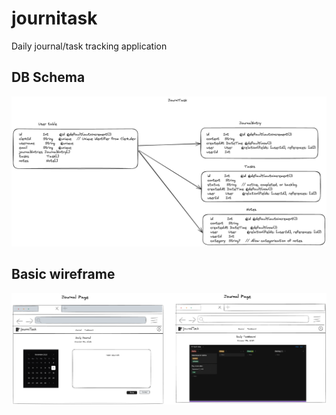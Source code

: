 # journitask

Daily journal/task tracking application

## DB Schema

![Schema](./assets/dbschema.png)

## Basic wireframe

![Wireframe](./assets/basicwireframe.png)
